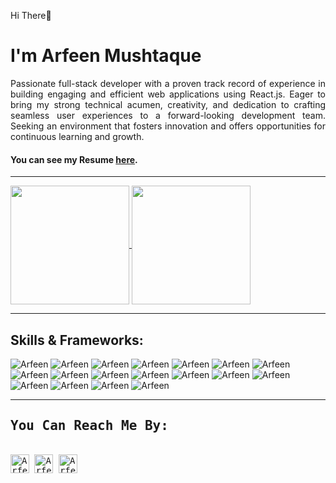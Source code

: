 <p>Hi There👋</p>
<h1>I'm Arfeen Mushtaque</h1>



<p align="justify">Passionate full-stack developer with a proven track record of experience in building engaging and efficient web applications using React.js. Eager to bring my strong technical acumen, creativity, and dedication to crafting seamless user experiences to a forward-looking development team. Seeking an environment that fosters innovation and offers opportunities for continuous learning and growth.
</p>

<h4>You can see my Resume
  <a href="https://drive.google.com/file/d/1xmAq_yCCnjlGOXVAicFTA2e4mrTJY84L/view" target="_blank">here</a>.
</h4>

<hr/>

<div align="left">
<a href="https://github.com/MartinHeinz/MartinHeinz">
  <img align="center" src="https://github-readme-stats.vercel.app/api/top-langs/?username=Arfeen98&theme=outrun"  height="190px" />
</a>
<a href="https://github.com/MartinHeinz/MartinHeinz">
  <img align="center" src="https://github-readme-stats.vercel.app/api?username=Arfeen98&count_private=true&theme=outrun&show_icons=true"  height="190px" />
</a>
</div>

<hr/>

<div align="left">
<h2 align="left">Skills & Frameworks:</h2>
  <p align="left">
  <img src="https://img.shields.io/badge/HTML5-E34F26?style=for-the-badge&logo=html5&logoColor=white" alt="Arfeen"/>
    <img src="https://img.shields.io/badge/CSS3-1572B6?style=for-the-badge&logo=css3&logoColor=white" alt="Arfeen"/>
    <img src="https://img.shields.io/badge/JavaScript-323330?style=for-the-badge&logo=javascript&logoColor=F7DF1E" alt="Arfeen"/>
    <img src="https://img.shields.io/badge/TypeScript-007ACC?style=for-the-badge&logo=typescript&logoColor=white" alt="Arfeen"/>
    <img src="https://img.shields.io/badge/React-20232A?style=for-the-badge&logo=react&logoColor=61DAFB" alt="Arfeen"/>
    <img src="https://img.shields.io/badge/Redux-593D88?style=for-the-badge&logo=redux&logoColor=white" alt="Arfeen"/>
    <img src="https://img.shields.io/badge/MongoDB-4EA94B?style=for-the-badge&logo=mongodb&logoColor=white" alt="Arfeen"/>
    <img src="https://img.shields.io/badge/Express.js-000000?style=for-the-badge&logo=express&logoColor=white" alt="Arfeen"/>
    <img src="https://img.shields.io/badge/Node.js-339933?style=for-the-badge&logo=nodedotjs&logoColor=white" alt="Arfeen"/>
    <img src="https://img.shields.io/badge/Bootstrap-563D7C?style=for-the-badge&logo=bootstrap&logoColor=white" alt="Arfeen"/>
    <img src="https://img.shields.io/badge/Material%20UI-007FFF?style=for-the-badge&logo=mui&logoColor=white" alt="Arfeen"/>
    <img src="https://img.shields.io/badge/Chakra--UI-319795?style=for-the-badge&logo=chakra-ui&logoColor=white" alt="Arfeen"/>
    <img src="https://img.shields.io/badge/Jest-C21325?style=for-the-badge&logo=jest&logoColor=white" alt="Arfeen"/>
    <img src="https://img.shields.io/badge/Cypress-17202C?style=for-the-badge&logo=cypress&logoColor=white" alt="Arfeen"/>
    <img src="https://img.shields.io/badge/GitHub-100000?style=for-the-badge&logo=github&logoColor=white" alt="Arfeen"/>
    <img src="https://img.shields.io/badge/npm-CB3837?style=for-the-badge&logo=npm&logoColor=white" alt="Arfeen"/>
    <img src="https://img.shields.io/badge/Netlify-00C7B7?style=for-the-badge&logo=netlify&logoColor=white" alt="Arfeen"/>
    <img src="https://img.shields.io/badge/Heroku-430098?style=for-the-badge&logo=heroku&logoColor=white" alt="Arfeen"/>
  </p>
</div>

<hr/>

<div align="left">
  <samp>
    <h2 align="left">You Can Reach Me By:</h2>
    <p align="left">
      <br/>
      <a href="https://www.linkedin.com/in/arfeen-mushtaque-7a5988225/" target="_blank"><img align="center"
         src="https://img.shields.io/badge/linkedin-%231DA1F2.svg?style=for-the-badge&logo=linkedin&logoColor=white"
         alt="Arfeen" height="30"/></a>
      <a href="https://arfeenmushtaque1998@gmail.com" target="_blank"><img align="center"
         src="https://img.shields.io/badge/gmail-EA4335.svg?style=for-the-badge&logo=gmail&logoColor=white"
         alt="Arfeen" height="30"/></a>
      <a href="https://arfeen-portfolio.netlify.app/" target="_blank"><img align="center"
         src="https://img.shields.io/badge/-PORTFOLIO-3423A6?style=flat&logo=Google-Chrome&logoColor=white"
         alt="Arfeen" height="30"/></a>
    </p>
  </samp>
</div>
